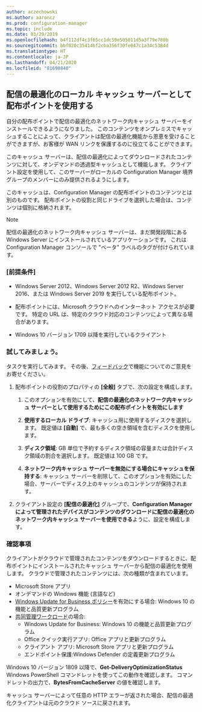 ```yaml
---
author: aczechowski
ms.author: aaroncz
ms.prod: configuration-manager
ms.topic: include
ms.date: 03/29/2019
ms.openlocfilehash: b4f112df4c3f65cc1dc59e505011d5a3f79e780b
ms.sourcegitcommit: bbf820c35414bf2cba356f30fe047c1a34c5384d
ms.translationtype: HT
ms.contentlocale: ja-JP
ms.lasthandoff: 04/21/2020
ms.locfileid: "81698840"
---
```

## <a name="use-your-distribution-point-as-a-local-cache-server-for-delivery-optimization"></a><a name="bkmk_doinc"></a> 配信の最適化のローカル キャッシュ サーバーとして配布ポイントを使用する
<!--3555764-->

自分の配布ポイントで配信の最適化のネットワーク内キャッシュ サーバーをインストールできるようになりました。 このコンテンツをオンプレミスでキャッシュすることによって、クライアントは配信の最適化機能から恩恵を受けることができますが、お客様が WAN リンクを保護するのに役立てることができます。 

このキャッシュ サーバーは、配信の最適化によってダウンロードされたコンテンツに対して、オンデマンドの透過型キャッシュとして機能します。 クライアント設定を使用して、このサーバーがローカルの Configuration Manager 境界グループのメンバーにのみ提供されるようにします。 

このキャッシュは、Configuration Manager の配布ポイントのコンテンツとは別のものです。 配布ポイントの役割と同じドライブを選択した場合は、コンテンツは個別に格納されます。 

> [!Note]  
> 配信の最適化のネットワーク内キャッシュ サーバーは、まだ開発段階にある Windows Server にインストールされているアプリケーションです。 これは Configuration Manager コンソールで "ベータ" ラベルのタグが付けられています。  


### <a name="prerequisites"></a>[前提条件]

- Windows Server 2012、Windows Server 2012 R2、Windows Server 2016、または Windows Server 2019 を実行している配布ポイント。

- 配布ポイントには、Microsoft クラウドへのインターネット アクセスが必要です。 特定の URL は、特定のクラウド対応のコンテンツによって異なる場合があります。 

- Windows 10 バージョン 1709 以降を実行しているクライアント


### <a name="try-it-out"></a>試してみましょう。

タスクを実行してみます。 その後、[フィードバック](../../../../understand/find-help.md#product-feedback)で機能についてのご意見をお寄せください。

1. 配布ポイントの役割のプロパティの **[全般]** タブで、次の設定を構成します。  

    1. このオプションを有効にして、**配信の最適化のネットワーク内キャッシュ サーバーとして使用するためにこの配布ポイントを有効にします**  

    2. **使用するローカル ドライブ**: キャッシュ用に使用するディスクを選択します。 既定値は **[自動]** で、最も多くの空き領域を含むディスクを使用します。  

    3. **ディスク領域**: GB 単位で予約するディスク領域の容量または合計ディスク領域の割合を選択します。 既定値は 100 GB です。

    4. **ネットワーク内キャッシュ サーバーを無効にする場合にキャッシュを保持する**: キャッシュ サーバーを削除して、このオプションを有効にした場合、サーバーでディスク上のキャッシュのコンテンツが保持されます。  

2. クライアント設定の **[配信の最適化]** グループで、**Configuration Manager によって管理されたデバイスがコンテンツのダウンロードに配信の最適化のネットワーク内キャッシュ サーバーを使用できる**ように、設定を構成します。  


### <a name="verify"></a>確認事項

クライアントがクラウドで管理されたコンテンツをダウンロードするときに、配布ポイントにインストールされたキャッシュ サーバーから配信の最適化を使用します。 クラウドで管理されたコンテンツには、次の種類が含まれています。
- Microsoft Store アプリ
- オンデマンドの Windows 機能 (言語など)
- [Windows Update for Business ポリシー](../../../../../sum/deploy-use/integrate-windows-update-for-business-windows-10.md)を有効にする場合: Windows 10 の機能と品質更新プログラム
- [共同管理ワークロード](../../../../../comanage/workloads.md)の場合:
    - Windows Update for Business: Windows 10 の機能と品質更新プログラム
    - Office クイック実行アプリ: Office アプリと更新プログラム
    - クライアント アプリ: Microsoft Store アプリと更新プログラム
    - エンドポイント保護:Windows Defender の定義更新プログラム

Windows 10 バージョン 1809 以降で、**Get-DeliveryOptimizationStatus** Windows PowerShell コマンドレットを使ってこの動作を確認します。 コマンドレットの出力で、**BytesFromCacheServer** の値を確認します。 

キャッシュ サーバーによって任意の HTTP エラーが返された場合、配信の最適化クライアントは元のクラウド ソースに戻されます。

